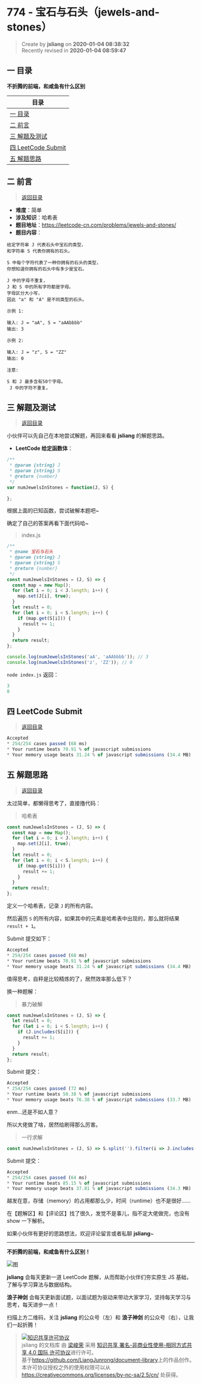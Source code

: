 774 - 宝石与石头（jewels-and-stones）
===

> Create by **jsliang** on **2020-01-04 08:38:32**  
> Recently revised in **2020-01-04 08:59:47**

## <a name="chapter-one" id="chapter-one"></a>一 目录

**不折腾的前端，和咸鱼有什么区别**

| 目录 |
| --- | 
| [一 目录](#chapter-one) | 
| <a name="catalog-chapter-two" id="catalog-chapter-two"></a>[二 前言](#chapter-two) |
| <a name="catalog-chapter-three" id="catalog-chapter-three"></a>[三 解题及测试](#chapter-three) |
| <a name="catalog-chapter-four" id="catalog-chapter-four"></a>[四 LeetCode Submit](#chapter-four) |
| <a name="catalog-chapter-five" id="catalog-chapter-five"></a>[五 解题思路](#chapter-five) |

## <a name="chapter-two" id="chapter-two"></a>二 前言

> [返回目录](#chapter-one)

* **难度**：简单
* **涉及知识**：哈希表
* **题目地址**：https://leetcode-cn.com/problems/jewels-and-stones/
* **题目内容**：

```
给定字符串 J 代表石头中宝石的类型，
和字符串 S 代表你拥有的石头。

S 中每个字符代表了一种你拥有的石头的类型，
你想知道你拥有的石头中有多少是宝石。

J 中的字母不重复，
J 和 S 中的所有字符都是字母。
字母区分大小写，
因此 "a" 和 "A" 是不同类型的石头。

示例 1:

输入: J = "aA", S = "aAAbbbb"
输出: 3

示例 2:

输入: J = "z", S = "ZZ"
输出: 0

注意:

S 和 J 最多含有50个字母。
 J 中的字符不重复。
```

## <a name="chapter-three" id="chapter-three"></a>三 解题及测试

> [返回目录](#chapter-one)

小伙伴可以先自己在本地尝试解题，再回来看看 **jsliang** 的解题思路。

* **LeetCode 给定函数体**：

```js
/**
 * @param {string} J
 * @param {string} S
 * @return {number}
 */
var numJewelsInStones = function(J, S) {
    
};
```

根据上面的已知函数，尝试破解本题吧~

确定了自己的答案再看下面代码哈~

> index.js

```js
/**
 * @name 宝石与石头
 * @param {string} J
 * @param {string} S
 * @return {number}
 */
const numJewelsInStones = (J, S) => {
  const map = new Map();
  for (let i = 0; i < J.length; i++) {
    map.set(J[i], true);
  }
  let result = 0;
  for (let i = 0; i < S.length; i++) {
    if (map.get(S[i])) {
      result += 1;
    }
  }
  return result;
};

console.log(numJewelsInStones('aA', 'aAAbbbb')); // 3
console.log(numJewelsInStones('z', 'ZZ')); // 0
```

`node index.js` 返回：

```js
3
0
```

## <a name="chapter-four" id="chapter-four"></a>四 LeetCode Submit

> [返回目录](#chapter-one)

```js
Accepted
* 254/254 cases passed (68 ms)
* Your runtime beats 70.91 % of javascript submissions
* Your memory usage beats 31.24 % of javascript submissions (34.4 MB)
```

## <a name="chapter-five" id="chapter-five"></a>五 解题思路

> [返回目录](#chapter-one)

太过简单，都懒得思考了，直接撸代码：

> 哈希表

```js
const numJewelsInStones = (J, S) => {
  const map = new Map();
  for (let i = 0; i < J.length; i++) {
    map.set(J[i], true);
  }
  let result = 0;
  for (let i = 0; i < S.length; i++) {
    if (map.get(S[i])) {
      result += 1;
    }
  }
  return result;
};
```

定义一个哈希表，记录 `J` 的所有内容。

然后遍历 `S` 的所有内容，如果其中的元素是哈希表中出现的，那么就将结果 `result + 1`。

Submit 提交如下：

```js
Accepted
* 254/254 cases passed (68 ms)
* Your runtime beats 70.91 % of javascript submissions
* Your memory usage beats 31.24 % of javascript submissions (34.4 MB)
```

值得思考，自秤是比较精炼的了，居然效率那么低下？

换一种题解：

> 暴力破解

```js
const numJewelsInStones = (J, S) => {
  let result = 0;
  for (let i = 0; i < S.length; i++) {
    if (J.includes(S[i])) {
      result += 1;
    }
  }
  return result;
};
```

Submit 提交：

```js
Accepted
* 254/254 cases passed (72 ms)
* Your runtime beats 50.38 % of javascript submissions
* Your memory usage beats 76.38 % of javascript submissions (33.7 MB)
```

enm...还是不如人意？

所以大佬做了啥，居然给刷得那么厉害。

> 一行求解

```js
const numJewelsInStones = (J, S) => S.split('').filter(i => J.includes(i)).length;
```

Submit 提交：

```js
Accepted
* 254/254 cases passed (64 ms)
* Your runtime beats 85.15 % of javascript submissions
* Your memory usage beats 37.81 % of javascript submissions (34.3 MB)
```

越发在意，存储（memory）的占用都那么少，时间（runtime）也不是很好……

在【题解区】和【评论区】找了很久，发觉不是事儿，指不定大佬做完，也没有 show 一下解析。

如果小伙伴有更好的思路想法，欢迎评论留言或者私聊 **jsliang**~

---

**不折腾的前端，和咸鱼有什么区别！**

![图](../../../public-repertory/img/z-index-small.png)

**jsliang** 会每天更新一道 LeetCode 题解，从而帮助小伙伴们夯实原生 JS 基础，了解与学习算法与数据结构。

**浪子神剑** 会每天更新面试题，以面试题为驱动来带动大家学习，坚持每天学习与思考，每天进步一点！

扫描上方二维码，关注 **jsliang** 的公众号（左）和 **浪子神剑** 的公众号（右），让我们一起折腾！

> <a rel="license" href="http://creativecommons.org/licenses/by-nc-sa/4.0/"><img alt="知识共享许可协议" style="border-width:0" src="https://i.creativecommons.org/l/by-nc-sa/4.0/88x31.png" /></a><br /><span xmlns:dct="http://purl.org/dc/terms/" property="dct:title">jsliang 的文档库</span> 由 <a xmlns:cc="http://creativecommons.org/ns#" href="https://github.com/LiangJunrong/document-library" property="cc:attributionName" rel="cc:attributionURL">梁峻荣</a> 采用 <a rel="license" href="http://creativecommons.org/licenses/by-nc-sa/4.0/">知识共享 署名-非商业性使用-相同方式共享 4.0 国际 许可协议</a>进行许可。<br />基于<a xmlns:dct="http://purl.org/dc/terms/" href="https://github.com/LiangJunrong/document-library" rel="dct:source">https://github.com/LiangJunrong/document-library</a>上的作品创作。<br />本许可协议授权之外的使用权限可以从 <a xmlns:cc="http://creativecommons.org/ns#" href="https://creativecommons.org/licenses/by-nc-sa/2.5/cn/" rel="cc:morePermissions">https://creativecommons.org/licenses/by-nc-sa/2.5/cn/</a> 处获得。